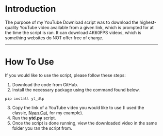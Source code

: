 # Introduction

The purpose of my YouTube Download script was to download the highest-quality YouTube video available from a given link, which is prompted for at the time the script is ran. It can download 4K60FPS videos, which is something websites do NOT offer free of charge.

<hr>

# How To Use

If you would like to use the script, please follow these steps:
1. Download the code from GitHub.
2. Install the necessary package using the command found below.
```
pip install yt_dlp
``` 
3. Copy the link of a YouTube video you would like to use (I used the classic, [Nyan Cat](https://www.youtube.com/watch?v=QH2-TGUlwu4), for my example).
4. Run the <b>ytd.py</b> script.
5. Once the script is done running, view the downloaded video in the same folder you ran the script from.